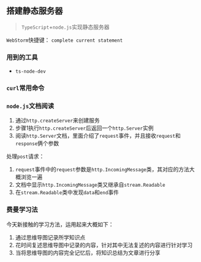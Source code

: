 ## 搭建静态服务器
> `TypeScript`+`node.js`实现静态服务器

`WebStorm`快捷键： `complete current statement`

### 用到的工具
* `ts-node-dev`

### `curl`常用命令


### `node.js`文档阅读
1. 通过`http.createServer`来创建服务
2. 步骤1执行`http.createServer`后返回一个`http.Server`实例
3. 阅读`http.Server`文档，里面介绍了`request`事件，并且接收`request`和`response`俩个参数 

处理`post`请求：  
1. `request`事件中的`request`参数是`http.IncomingMessage`类，其对应的方法大概浏览一遍
2. 文档中显示`http.IncomingMessage`类又继承自`stream.Readable`
3. 在`stream.Readable`类中发现`data`和`end`事件


### 费曼学习法
今天新接触的学习方法，运用起来大概如下：
1. 通过思维导图记录所学知识点
2. 花时间复述思维导图中记录的内容，针对其中无法复述的内容进行针对学习
3. 当将思维导图的内容完全记忆后，将知识总结为文章进行分享
